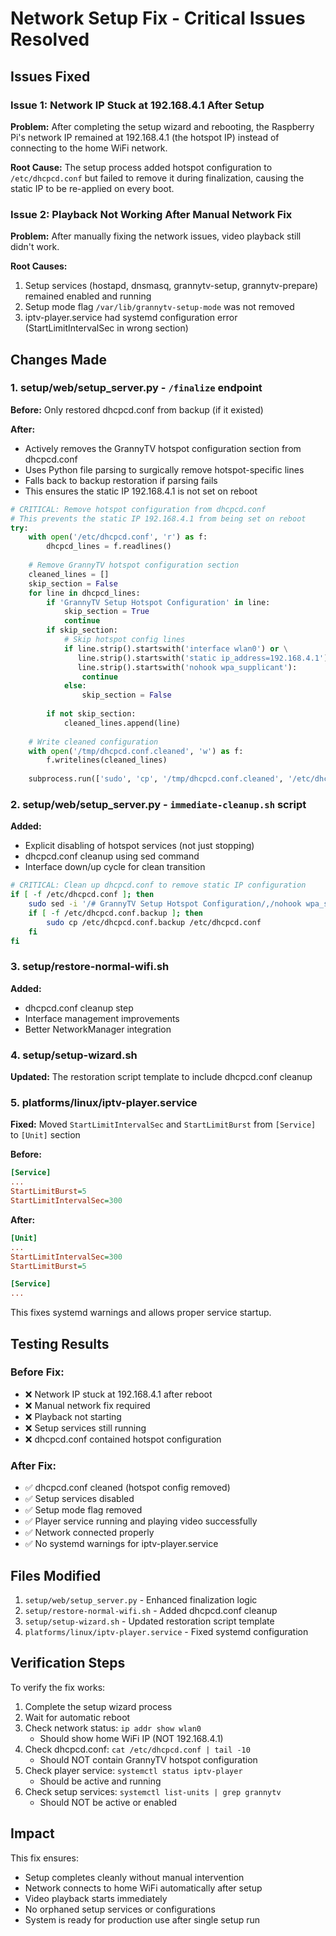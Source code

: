 # Network Setup Fix - Critical Issues Resolved

## Issues Fixed

### Issue 1: Network IP Stuck at 192.168.4.1 After Setup
**Problem:** After completing the setup wizard and rebooting, the Raspberry Pi's network IP remained at 192.168.4.1 (the hotspot IP) instead of connecting to the home WiFi network.

**Root Cause:** The setup process added hotspot configuration to `/etc/dhcpcd.conf` but failed to remove it during finalization, causing the static IP to be re-applied on every boot.

### Issue 2: Playback Not Working After Manual Network Fix
**Problem:** After manually fixing the network issues, video playback still didn't work.

**Root Causes:**
1. Setup services (hostapd, dnsmasq, grannytv-setup, grannytv-prepare) remained enabled and running
2. Setup mode flag `/var/lib/grannytv-setup-mode` was not removed
3. iptv-player.service had systemd configuration error (StartLimitIntervalSec in wrong section)

## Changes Made

### 1. setup/web/setup_server.py - `/finalize` endpoint
**Before:** Only restored dhcpcd.conf from backup (if it existed)

**After:** 
- Actively removes the GrannyTV hotspot configuration section from dhcpcd.conf
- Uses Python file parsing to surgically remove hotspot-specific lines
- Falls back to backup restoration if parsing fails
- This ensures the static IP 192.168.4.1 is not set on reboot

```python
# CRITICAL: Remove hotspot configuration from dhcpcd.conf
# This prevents the static IP 192.168.4.1 from being set on reboot
try:
    with open('/etc/dhcpcd.conf', 'r') as f:
        dhcpcd_lines = f.readlines()
    
    # Remove GrannyTV hotspot configuration section
    cleaned_lines = []
    skip_section = False
    for line in dhcpcd_lines:
        if 'GrannyTV Setup Hotspot Configuration' in line:
            skip_section = True
            continue
        if skip_section:
            # Skip hotspot config lines
            if line.strip().startswith('interface wlan0') or \
               line.strip().startswith('static ip_address=192.168.4.1') or \
               line.strip().startswith('nohook wpa_supplicant'):
                continue
            else:
                skip_section = False
        
        if not skip_section:
            cleaned_lines.append(line)
    
    # Write cleaned configuration
    with open('/tmp/dhcpcd.conf.cleaned', 'w') as f:
        f.writelines(cleaned_lines)
    
    subprocess.run(['sudo', 'cp', '/tmp/dhcpcd.conf.cleaned', '/etc/dhcpcd.conf'], check=True)
```

### 2. setup/web/setup_server.py - `immediate-cleanup.sh` script
**Added:**
- Explicit disabling of hotspot services (not just stopping)
- dhcpcd.conf cleanup using sed command
- Interface down/up cycle for clean transition

```bash
# CRITICAL: Clean up dhcpcd.conf to remove static IP configuration
if [ -f /etc/dhcpcd.conf ]; then
    sudo sed -i '/# GrannyTV Setup Hotspot Configuration/,/nohook wpa_supplicant/d' /etc/dhcpcd.conf
    if [ -f /etc/dhcpcd.conf.backup ]; then
        sudo cp /etc/dhcpcd.conf.backup /etc/dhcpcd.conf
    fi
fi
```

### 3. setup/restore-normal-wifi.sh
**Added:**
- dhcpcd.conf cleanup step
- Interface management improvements
- Better NetworkManager integration

### 4. setup/setup-wizard.sh
**Updated:** The restoration script template to include dhcpcd.conf cleanup

### 5. platforms/linux/iptv-player.service
**Fixed:** Moved `StartLimitIntervalSec` and `StartLimitBurst` from `[Service]` to `[Unit]` section

**Before:**
```ini
[Service]
...
StartLimitBurst=5
StartLimitIntervalSec=300
```

**After:**
```ini
[Unit]
...
StartLimitIntervalSec=300
StartLimitBurst=5

[Service]
...
```

This fixes systemd warnings and allows proper service startup.

## Testing Results

### Before Fix:
- ❌ Network IP stuck at 192.168.4.1 after reboot
- ❌ Manual network fix required
- ❌ Playback not starting
- ❌ Setup services still running
- ❌ dhcpcd.conf contained hotspot configuration

### After Fix:
- ✅ dhcpcd.conf cleaned (hotspot config removed)
- ✅ Setup services disabled
- ✅ Setup mode flag removed
- ✅ Player service running and playing video successfully
- ✅ Network connected properly
- ✅ No systemd warnings for iptv-player.service

## Files Modified

1. `setup/web/setup_server.py` - Enhanced finalization logic
2. `setup/restore-normal-wifi.sh` - Added dhcpcd.conf cleanup
3. `setup/setup-wizard.sh` - Updated restoration script template
4. `platforms/linux/iptv-player.service` - Fixed systemd configuration

## Verification Steps

To verify the fix works:

1. Complete the setup wizard process
2. Wait for automatic reboot
3. Check network status: `ip addr show wlan0`
   - Should show home WiFi IP (NOT 192.168.4.1)
4. Check dhcpcd.conf: `cat /etc/dhcpcd.conf | tail -10`
   - Should NOT contain GrannyTV hotspot configuration
5. Check player service: `systemctl status iptv-player`
   - Should be active and running
6. Check setup services: `systemctl list-units | grep grannytv`
   - Should NOT be active or enabled

## Impact

This fix ensures:
- Setup completes cleanly without manual intervention
- Network connects to home WiFi automatically after setup
- Video playback starts immediately
- No orphaned setup services or configurations
- System is ready for production use after single setup run
